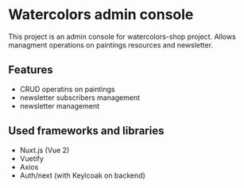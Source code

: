 # Watercolors admin console

This project is an admin console for watercolors-shop project. Allows managment operations on paintings resources and newsletter.

## Features
- CRUD operatins on paintings
- newsletter subscribers management
- newsletter management

## Used frameworks and libraries
- Nuxt.js (Vue 2)
- Vuetify
- Axios
- Auth/next (with Keylcoak on backend)
